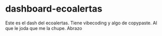 # dashboard-ecoalertas
Este es el dash del ecoalertas. Tiene vibecoding y algo de copypaste. Al que le joda que me la chupe. Abrazo
